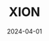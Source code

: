 ---  
layout: startup_page  
title: "XION"  
id: "xion.burnt.com"  
permalink: "/xionxion.burnt.com04012024/"  
website: "https://xion.burnt.com/"  
funding_round: ""  
funding_amount: "$25M"  
investors: "Animoca Brands, Laser Digital (Nomura), Multicoin, Arrington Capital, Draper Dragon, Sfermion, GoldenTree"  
about: "XION is a blockchain designed for mainstream adoption, aiming to simplify Web3 for everyone. It provides an abstraction layer to remove complexities, enabling developers to build user-friendly Web3 applications and integrating USDC for predictable pricing. The platform offers Meta Accounts for easy onboarding and secure user management."  
markets: "Web3, Blockchain"  
hq: "New York, New York, United States"  
founded_year: "2018"  
linkedin: "https://de.linkedin.com/company/xiongmbh"  
twitter: "https://twitter.com/burnt_xion"  
instagram: ""  
facebook: "https://www.facebook.com/xionglobal"  
crunchbase: "https://www.crunchbase.com/organization/xion"  
pitchbook: "https://pitchbook.com/profiles/company/416602-00"  

date_display: "01-Apr-2024"  
date: "2024-04-01"

# SEO Optimization  
meta_title: "XION -  Funding ($25M)"  
meta_description: "XION, XION is a blockchain designed for mainstream adoption, aiming to simplify Web3 for everyone. It provides an abstraction layer to remove complexities, ..."  
meta_keywords: "XION, Web3, Blockchain,  funding"  
canonical_url: "https://startup.projectstartups.com/xionxion.burnt.com04012024/"  
---